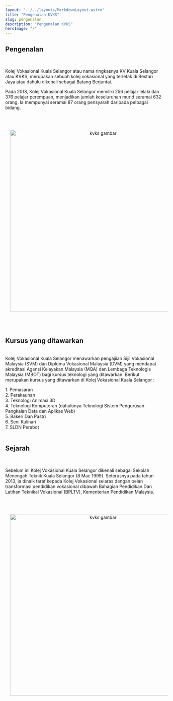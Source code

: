 ```yaml
---
layout: "../../layouts/MarkdownLayout.astro"
title: "Pengenalan KVKS"
slug: pengenalan
description: "Pengenalan KVKS"
heroImage: "/"
---
```


## Pengenalan

<br>

Kolej Vokasional Kuala Selangor atau nama ringkasnya KV Kuala Selangor atau KVKS, merupakan sebuah kolej vokasional yang terletak di Bestari Jaya atau dahulu dikenali sebagai Batang Berjuntai.

Pada 2018, Kolej Vokasional Kuala Selangor memiliki 256 pelajar lelaki dan 376 pelajar perempuan, menjadikan jumlah keseluruhan murid seramai 632 orang. Ia mempunyai seramai 87 orang pensyarah daripada pelbagai bidang.

<br><br>
<center>
<img style="width:60vw;padding-right:3%;padding-left:3%" src="/info/kv-background.png" alt="kvks gambar">
</center>
<br><br><br>

## Kursus yang ditawarkan
<br>
Kolej Vokasional Kuala Selangor menawarkan pengajiian Sijil Vokasional Malaysia (SVM) dan Diploma Vokasional Malaysia (DVM) yang mendapat akreditasi Agensi Kelayakan Malaysia (MQA) dan Lembaga Teknologis Malaysia (MBOT) bagi kursus teknologi yang ditawarkan. Berikut merupakan kursus yang ditawarkan di Kolej Vokasional Kuala Selangor :

<ol> </ol>
1. Pemasaran
<br>
2. Perakaunan
<br>
3. Teknologi Animasi 3D
<br>
4. Teknologi Komputeran (dahulunya Teknologi Sistem Pengurusan Pangkalan Data dan Aplikas Web)
<br>
5. Bakeri Dan Pastri
<br>
6. Seni Kulinari
<br>
7. SLDN Perabot


<br>
<br>

## Sejarah

<br>

Sebelum ini Kolej Vokasional Kuala Selangor dikenali sebagai Sekolah Menengah Teknik Kuala Selangor (8 Mac 1999). Seterusnya pada tahun 2013, ia dinaik taraf kepada Kolej Vokasional selaras dengan pelan transformasi pendidikan vokasional dibawah Bahagian Pendidikan Dan Latihan Teknikal Vokasional (BPLTV), Kementerian Pendidikan Malaysia.

<!--TODO letak gambar kv lama -->
<br><br>
<center>
<img style="width:60vw;padding-right:3%;padding-left:3%" src="/info/kv%20background%20whole.webp" alt="kvks gambar">
</center>
